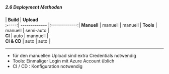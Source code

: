 ##### 2.6 Deployment Methoden

>

| **Build**        | **Upload**           
:-----:| ------------- |:-------------:|
**Manuell** | manuell      | manuell |
**Tools** | manuell      | semi-auto      |   
**CI** | auto      | mannuell      |  
**CI & CD** | auto      | auto      |   

--- 

- für den manuellen Upload sind extra Credentials notwendig
- Tools: Einmaliger Login mit Azure Account üblich
- CI / CD : Konfiguration notwendig 